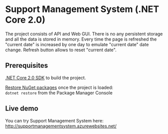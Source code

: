# Support Management System (.NET Core 2.0)

The project consists of API and Web GUI. There is no any persistent storage and all the data is stored in memory. 
Every time the page is refreshed the "current date" is increased by one day to emulate "current date" date change.
Refresh button allows to reset "current date".

## Prerequisites

[.NET Core 2.0 SDK](https://www.microsoft.com/net/download/core) to build the project.

[Restore NuGet packages](https://docs.microsoft.com/en-us/nuget/consume-packages/package-restore) once the project is loaded:
<br/>
`dotnet restore` from the Package Manager Console

## Live demo

You can try Support Management System here: http://supportmanagementsystem.azurewebsites.net/